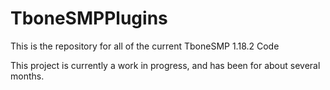 # TboneSMPPlugins
This is the repository for all of the current TboneSMP 1.18.2 Code

This project is currently a work in progress, and has been for about several months.
